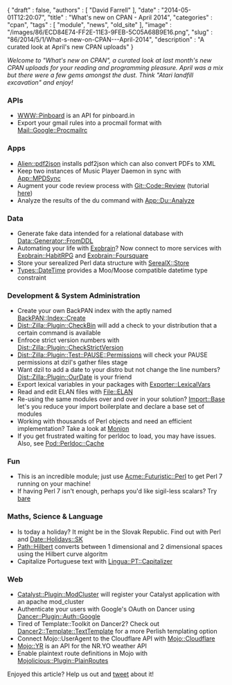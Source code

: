 {
   "draft" : false,
   "authors" : [
      "David Farrell"
   ],
   "date" : "2014-05-01T12:20:07",
   "title" : "What's new on CPAN - April 2014",
   "categories" : "cpan",
   "tags" : [
      "module",
      "news",
      "old_site"
   ],
   "image" : "/images/86/ECD84E74-FF2E-11E3-9FEB-5C05A68B9E16.png",
   "slug" : "86/2014/5/1/What-s-new-on-CPAN---April-2014",
   "description" : "A curated look at April's new CPAN uploads"
}


*Welcome to "What's new on CPAN", a curated look at last month's new CPAN uploads for your reading and programming pleasure. April was a mix but there were a few gems amongst the dust. Think "Atari landfill excavation" and enjoy!*

### APIs

-   [WWW::Pinboard](https://metacpan.org/pod/WWW::Pinboard) is an API for pinboard.in
-   Export your gmail rules into a procmail format with [Mail::Google::Procmailrc](https://metacpan.org/pod/Mail::Google::Procmailrc)

### Apps

-   [Alien::pdf2json](https://metacpan.org/pod/Alien::pdf2json) installs pdf2json which can also convert PDFs to XML
-   Keep two instances of Music Player Daemon in sync with [App::MPDSync](https://metacpan.org/pod/App::MPDSync)
-   Augment your code review process with [Git::Code::Review](https://metacpan.org/pod/Git::Code::Review) (tutorial [here](https://metacpan.org/pod/Git::Code::Review::Tutorial))
-   Analyze the results of the du command with [App::Du::Analyze](https://metacpan.org/pod/distribution/App-Du-Analyze/bin/analyze-du)

### Data

-   Generate fake data intended for a relational database with [Data::Generator::FromDDL](https://metacpan.org/pod/Data::Generator::FromDDL)
-   Automating your life with [Exobrain](https://metacpan.org/pod/Exobrain)? Now connect to more services with [Exobrain::HabitRPG](https://metacpan.org/pod/Exobrain::Foursquare) and [Exobrain::Foursquare](https://metacpan.org/pod/Exobrain::Foursquare)
-   Store your serealized Perl data structure with [SerealX::Store](https://metacpan.org/pod/SerealX::Store)
-   [Types::DateTime](https://metacpan.org/pod/Types::DateTime) provides a Moo/Moose compatible datetime type constraint

### Development & System Administration

-   Create your own BackPAN index with the aptly named [BackPAN::Index::Create](https://metacpan.org/pod/BackPAN::Index::Create)
-   [Dist::Zilla::Plugin::CheckBin](https://metacpan.org/pod/Dist::Zilla::Plugin::CheckBin) will add a check to your distribution that a certain command is available
-   Enfroce strict version numbers with [Dist::Zilla::Plugin::CheckStrictVersion](https://metacpan.org/pod/Dist::Zilla::Plugin::CheckStrictVersion)
-   [Dist::Zilla::Plugin::Test::PAUSE::Permissions](https://metacpan.org/pod/Dist::Zilla::Plugin::Test::PAUSE::Permissions) will check your PAUSE permissions at dzil's gather files stage
-   Want dzil to add a date to your distro but not change the line numbers? [Dist::Zilla::Plugin::OurDate](https://metacpan.org/pod/Dist::Zilla::Plugin::OurDate) is your friend
-   Export lexical variables in your packages with [Exporter::LexicalVars](https://metacpan.org/pod/Exporter::LexicalVars)
-   Read and edit ELAN files with [File::ELAN](https://metacpan.org/pod/File::ELAN)
-   Re-using the same modules over and over in your solution? [Import::Base](https://metacpan.org/pod/Import::Base) let's you reduce your import boilerplate and declare a base set of modules
-   Working with thousands of Perl objects and need an efficient implementation? Take a look at [Monjon](https://metacpan.org/pod/Monjon)
-   If you get frustrated waiting for perldoc to load, you may have issues. Also, see [Pod::Perldoc::Cache](https://metacpan.org/pod/Pod::Perldoc::Cache)

### Fun

-   This is an incredible module; just use [Acme::Futuristic::Perl](https://metacpan.org/pod/Acme::Futuristic::Perl) to get Perl 7 running on your machine!
-   If having Perl 7 isn't enough, perhaps you'd like sigil-less scalars? Try [bare](https://metacpan.org/pod/bare)

### Maths, Science & Language

-   Is today a holiday? It might be in the Slovak Republic. Find out with Perl and [Date::Holidays::SK](https://metacpan.org/pod/Date::Holidays::SK)
-   [Path::Hilbert](https://metacpan.org/pod/Path::Hilbert) converts between 1 dimensional and 2 dimensional spaces using the Hilbert curve algoritm
-   Capitalize Portuguese text with [Lingua::PT::Capitalizer](https://metacpan.org/pod/Lingua::PT::Capitalizer)

### Web

-   [Catalyst::Plugin::ModCluster](https://metacpan.org/pod/Catalyst::Plugin::ModCluster) will register your Catalyst application with an apache mod\_cluster
-   Authenticate your users with Google's OAuth on Dancer using [Dancer::Plugin::Auth::Google](https://metacpan.org/pod/Dancer::Plugin::Auth::Google)
-   Tired of Template::Toolkit on Dancer2? Check out [Dancer2::Template::TextTemplate](https://metacpan.org/pod/Dancer2::Template::TextTemplate) for a more Perlish templating option
-   Connect Mojo::UserAgent to the Cloudflare API with [Mojo::Cloudflare](https://metacpan.org/pod/Mojo::Cloudflare)
-   [Mojo::YR](https://metacpan.org/pod/Mojo::YR) is an API for the NR.YO weather API
-   Enable plaintext route definitions in Mojo with [Mojolicious::Plugin::PlainRoutes](https://metacpan.org/pod/Mojolicious::Plugin::PlainRoutes)

Enjoyed this article? Help us out and [tweet](https://twitter.com/intent/tweet?original_referer=http%3A%2F%2Fperltricks.com%2Farticle%2F86%2F2014%2F5%2F1%2FWhat-s-new-on-CPAN-April-2014&text=What%27s+new+on+CPAN+-+April+2014&tw_p=tweetbutton&url=http%3A%2F%2Fperltricks.com%2Farticle%2F86%2F2014%2F5%2F1%2FWhat-s-new-on-CPAN-April-2014&via=perltricks) about it!
